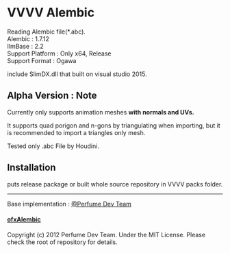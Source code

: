 # VVVV Alembic
Reading Alembic file(*.abc).  
Alembic : 1.7.12  
IlmBase : 2.2  
Support Platform : Only x64, Release  
Support Format : Ogawa

include SlimDX.dll that built on visual studio 2015.  

## Alpha Version : Note
Currently only supports animation meshes **with normals and UVs.**  

It supports quad porigon and n-gons by triangulating when importing, but it is recommended to import a triangles only mesh.

Tested only .abc File by Houdini.

## Installation   
puts release package or built whole source repository in VVVV packs folder.  

---
Base implementation : [@Perfume Dev Team](https://github.com/perfume-dev)  
#### [ofxAlembic](https://github.com/perfume-dev/ofxAlembic)  
Copyright (c) 2012 Perfume Dev Team. Under the MIT License. Please check the root of repository for details.